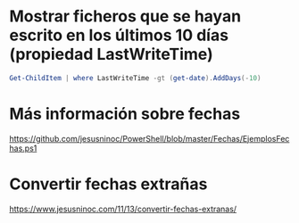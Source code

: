 # Mostrar ficheros que se hayan escrito en los últimos 10 días (propiedad LastWriteTime)
```PowerShell
Get-ChildItem | where LastWriteTime -gt (get-date).AddDays(-10)
```

# Más información sobre fechas
https://github.com/jesusninoc/PowerShell/blob/master/Fechas/EjemplosFechas.ps1

# Convertir fechas extrañas
https://www.jesusninoc.com/11/13/convertir-fechas-extranas/
